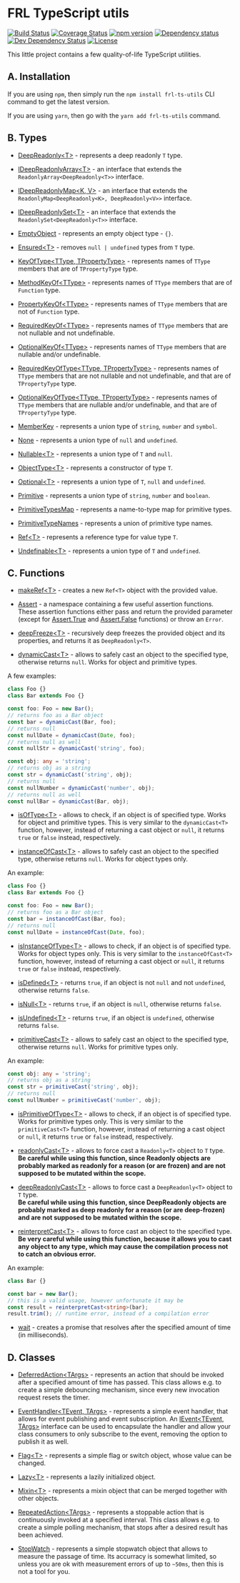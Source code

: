 # FRL TypeScript utils

[![Build Status](https://travis-ci.com/CalionVarduk/ts-utils.png?branch=master)](https://travis-ci.com/CalionVarduk/ts-utils)
[![Coverage Status](https://coveralls.io/repos/github/CalionVarduk/ts-utils/badge.svg)](https://coveralls.io/github/CalionVarduk/ts-utils)
[![npm version](https://badge.fury.io/js/frlluc-utils.svg)](https://www.npmjs.com/package/frlluc-utils)
[![Dependency status](https://david-dm.org/CalionVarduk/ts-utils/status.svg)](https://david-dm.org/CalionVarduk/ts-utils)
[![Dev Dependency Status](https://david-dm.org/CalionVarduk/ts-utils/dev-status.svg)](https://david-dm.org/CalionVarduk/ts-utils?type=dev)
[![License](https://img.shields.io/github/license/mashape/apistatus.svg)](https://github.com/CalionVarduk/ts-utils/blob/master/LICENSE)

This little project contains a few quality-of-life TypeScript utilities.

## A. Installation

If you are using `npm`, then simply run the `npm install frl-ts-utils` CLI command to get the latest version.

If you are using `yarn`, then go with the `yarn add frl-ts-utils` command.

## B. Types

- [DeepReadonly\<T\>](https://github.com/CalionVarduk/ts-utils/blob/master/src/core/types/deep-readonly.ts#L2) - represents a deep readonly `T` type.

- [IDeepReadonlyArray\<T\>](https://github.com/CalionVarduk/ts-utils/blob/master/src/core/types/deep-readonly.ts#L14) - an interface that extends the `ReadonlyArray<DeepReadonly<T>>` interface.

- [IDeepReadonlyMap\<K, V\>](https://github.com/CalionVarduk/ts-utils/blob/master/src/core/types/deep-readonly.ts#L17) - an interface that extends the `ReadonlyMap<DeepReadonly<K>, DeepReadonly<V>>` interface.

- [IDeepReadonlySet\<T\>](https://github.com/CalionVarduk/ts-utils/blob/master/src/core/types/deep-readonly.ts#L20) - an interface that extends the `ReadonlySet<DeepReadonly<T>>` interface.

- [EmptyObject](https://github.com/CalionVarduk/ts-utils/blob/master/src/core/types/empty-object.ts) - represents an empty object type - `{}`.

- [Ensured\<T\>](https://github.com/CalionVarduk/ts-utils/blob/master/src/core/types/ensured.ts) - removes `null | undefined` types from `T` type.

- [KeyOfType\<TType, TPropertyType\>](https://github.com/CalionVarduk/ts-utils/blob/master/src/core/types/key-of.ts#L7) - represents names of `TType` members that are of `TPropertyType` type.

- [MethodKeyOf\<TType\>](https://github.com/CalionVarduk/ts-utils/blob/master/src/core/types/key-of.ts#L18) - represents names of `TType` members that are of `Function` type.

- [PropertyKeyOf\<TType\>](https://github.com/CalionVarduk/ts-utils/blob/master/src/core/types/key-of.ts#L24) - represents names of `TType` members that are not of `Function` type.

- [RequiredKeyOf\<TType\>](https://github.com/CalionVarduk/ts-utils/blob/master/src/core/types/key-of.ts#L30) - represents names of `TType` members that are not nullable and not undefinable.

- [OptionalKeyOf\<TType\>](https://github.com/CalionVarduk/ts-utils/blob/master/src/core/types/key-of.ts#L41) - represents names of `TType` members that are nullable and/or undefinable.

- [RequiredKeyOfType\<TType, TPropertyType\>](https://github.com/CalionVarduk/ts-utils/blob/master/src/core/types/key-of.ts#L47) - represents names of `TType` members that are not nullable and not undefinable, and that are of `TPropertyType` type.

- [OptionalKeyOfType\<TType, TPropertyType\>](https://github.com/CalionVarduk/ts-utils/blob/master/src/core/types/key-of.ts#L58) - represents names of `TType` members that are nullable and/or undefinable, and that are of `TPropertyType` type.

- [MemberKey](https://github.com/CalionVarduk/ts-utils/blob/master/src/core/types/member-key.ts) - represents a union type of `string`, `number` and `symbol`.

- [None](https://github.com/CalionVarduk/ts-utils/blob/master/src/core/types/none.ts) - represents a union type of `null` and `undefined`.

- [Nullable\<T\>](https://github.com/CalionVarduk/ts-utils/blob/master/src/core/types/nullable.ts) - represents a union type of `T` and `null`.

- [ObjectType\<T\>](https://github.com/CalionVarduk/ts-utils/blob/master/src/core/types/object-type.ts) - represents a constructor of type `T`.

- [Optional\<T\>](https://github.com/CalionVarduk/ts-utils/blob/master/src/core/types/optional.ts) - represents a union type of `T`, `null` and `undefined`.

- [Primitive](https://github.com/CalionVarduk/ts-utils/blob/master/src/core/types/primitive.ts#L2) - represents a union type of `string`, `number` and `boolean`.

- [PrimitiveTypesMap](https://github.com/CalionVarduk/ts-utils/blob/master/src/core/types/primitive.ts#L5) - represents a name-to-type map for primitive types.

- [PrimitiveTypeNames](https://github.com/CalionVarduk/ts-utils/blob/master/src/core/types/primitive.ts#L17) - represents a union of primitive type names.

- [Ref\<T\>](https://github.com/CalionVarduk/ts-utils/blob/master/src/core/types/ref.ts#L2) - represents a reference type for value type `T`.

- [Undefinable\<T\>](https://github.com/CalionVarduk/ts-utils/blob/master/src/core/types/undefinable.ts) - represents a union type of `T` and `undefined`.

## C. Functions

- [makeRef\<T\>](https://github.com/CalionVarduk/ts-utils/blob/master/src/core/types/ref.ts#L12) - creates a new `Ref<T>` object with the provided value.

- [Assert](https://github.com/CalionVarduk/ts-utils/blob/master/src/core/functions/assert.ts#L21) - a namespace containing a few useful assertion functions. These assertion functions either pass and return the provided parameter (except for [Assert.True](https://github.com/CalionVarduk/ts-utils/blob/master/src/core/functions/assert.ts#166) and [Assert.False](https://github.com/CalionVarduk/ts-utils/blob/master/src/core/functions/assert.ts#178) functions) or throw an `Error`.

- [deepFreeze\<T\>](https://github.com/CalionVarduk/ts-utils/blob/master/src/core/functions/deep-freeze.ts) - recursively deep freezes the provided object and its properties, and returns it as `DeepReadonly<T>`.

- [dynamicCast\<T\>](https://github.com/CalionVarduk/ts-utils/blob/master/src/core/functions/dynamic-cast.ts#L21) - allows to safely cast an object to the specified type, otherwise returns `null`. Works for object and primitive types.

A few examples:
```typescript
class Foo {}
class Bar extends Foo {}

const foo: Foo = new Bar();
// returns foo as a Bar object
const bar = dynamicCast(Bar, foo);
// returns null
const nullDate = dynamicCast(Date, foo);
// returns null as well
const nullStr = dynamicCast('string', foo);

const obj: any = 'string';
// returns obj as a string
const str = dynamicCast('string', obj);
// returns null
const nullNumber = dynamicCast('number', obj);
// returns null as well
const nullBar = dynamicCast(Bar, obj);
```

- [isOfType\<T\>](https://github.com/CalionVarduk/ts-utils/blob/master/src/core/functions/dynamic-cast.ts#L37) - allows to check, if an object is of specified type. Works for object and primitive types. This is very similar to the `dynamicCast<T>` function, however, instead of returning a cast object or `null`, it returns `true` or `false` instead, respectively.

- [instanceOfCast\<T\>](https://github.com/CalionVarduk/ts-utils/blob/master/src/core/functions/instance-of-cast.ts#L21) - allows to safely cast an object to the specified type, otherwise returns `null`. Works for object types only.

An example:
```typescript
class Foo {}
class Bar extends Foo {}

const foo: Foo = new Bar();
// returns foo as a Bar object
const bar = instanceOfCast(Bar, foo);
// returns null
const nullDate = instanceOfCast(Date, foo);
```

- [isInstanceOfType\<T\>](https://github.com/CalionVarduk/ts-utils/blob/master/src/core/functions/instance-of-cast.ts#L10) - allows to check, if an object is of specified type. Works for object types only. This is very similar to the `instanceOfCast<T>` function, however, instead of returning a cast object or `null`, it returns `true` or `false` instead, respectively.

- [isDefined\<T\>](https://github.com/CalionVarduk/ts-utils/blob/master/src/core/functions/is-defined.ts) - returns `true`, if an object is not `null` and not `undefined`, otherwise returns `false`.

- [isNull\<T\>](https://github.com/CalionVarduk/ts-utils/blob/master/src/core/functions/is-null.ts) - returns `true`, if an object is `null`, otherwise returns `false`.

- [isUndefined\<T\>](https://github.com/CalionVarduk/ts-utils/blob/master/src/core/functions/is-undefined.ts) - returns `true`, if an object is `undefined`, otherwise returns `false`.

- [primitiveCast\<T\>](https://github.com/CalionVarduk/ts-utils/blob/master/src/core/functions/primitive-cast.ts#L21) - allows to safely cast an object to the specified type, otherwise returns `null`. Works for primitive types only.

An example:
```typescript
const obj: any = 'string';
// returns obj as a string
const str = primitiveCast('string', obj);
// returns null
const nullNumber = primitiveCast('number', obj);
```

- [isPrimitiveOfType\<T\>](https://github.com/CalionVarduk/ts-utils/blob/master/src/core/functions/primitive-cast.ts#L10) - allows to check, if an object is of specified type. Works for primitive types only. This is very similar to the `primitiveCast<T>` function, however, instead of returning a cast object or `null`, it returns `true` or `false` instead, respectively.

- [readonlyCast\<T\>](https://github.com/CalionVarduk/ts-utils/blob/master/src/core/functions/readonly-cast.ts#L9) - allows to force cast a `Readonly<T>` object to `T` type.
<br/>**Be careful while using this function, since Readonly objects are probably marked as readonly for a reason (or are frozen) and are not supposed to be mutated within the scope.**

- [deepReadonlyCast\<T\>](https://github.com/CalionVarduk/ts-utils/blob/master/src/core/functions/readonly-cast.ts#L19) - allows to force cast a `DeepReadonly<T>` object to `T` type.
<br/>**Be careful while using this function, since DeepReadonly objects are probably marked as deep readonly for a reason (or are deep-frozen) and are not supposed to be mutated within the scope.**

- [reinterpretCast\<T\>](https://github.com/CalionVarduk/ts-utils/blob/master/src/core/functions/reinterpret-cast.ts) - allows to force cast an object to the specified type.
<br/>**Be very careful while using this function, because it allows you to cast any object to any type, which may cause the compilation process not to catch an obvious error.**

An example:
```typescript
class Bar {}

const bar = new Bar();
// this is a valid usage, however unfortunate it may be
const result = reinterpretCast<string>(bar);
result.trim(); // runtime error, instead of a compilation error
```

- [wait](https://github.com/CalionVarduk/ts-utils/blob/master/src/core/functions/wait.ts) - creates a promise that resolves after the specified amount of time (in milliseconds).

## D. Classes

- [DeferredAction\<TArgs\>](https://github.com/CalionVarduk/ts-utils/blob/master/src/core/deferred-action.ts) - represents an action that should be invoked after a specified amount of time has passed. This class allows e.g. to create a simple debouncing mechanism, since every new invocation request resets the timer.

- [EventHandler\<TEvent, TArgs\>](https://github.com/CalionVarduk/ts-utils/blob/master/src/core/event.ts#L39) - represents a simple event handler, that allows for event publishing and event subscription. An [IEvent\<TEvent, TArgs\>](https://github.com/CalionVarduk/ts-utils/blob/master/src/core/event.ts#L5) interface can be used to encapsulate the handler and allow your class consumers to only subscribe to the event, removing the option to publish it as well.

- [Flag\<T\>](https://github.com/CalionVarduk/ts-utils/blob/master/src/core/flag.ts) - represents a simple flag or switch object, whose value can be changed.

- [Lazy\<T\>](https://github.com/CalionVarduk/ts-utils/blob/master/src/core/lazy.ts) - represents a lazily initialized object.

- [Mixin\<T\>](https://github.com/CalionVarduk/ts-utils/blob/master/src/core/mixin.ts) - represents a mixin object that can be merged together with other objects.

- [RepeatedAction\<TArgs\>](https://github.com/CalionVarduk/ts-utils/blob/master/src/core/repeated-action.ts) - represents a stoppable action that is continuously invoked at a specified interval. This class allows e.g. to create a simple polling mechanism, that stops after a desired result has been achieved.

- [StopWatch](https://github.com/CalionVarduk/ts-utils/blob/master/src/core/stopwatch.ts) - represents a simple stopwatch object that allows to measure the passage of time. Its accurracy is somewhat limited, so unless you are ok with measurement errors of up to `~50ms`, then this is not a tool for you.
